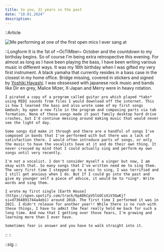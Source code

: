 ```yaml
---
title: to you, 21 years in the past
date: "10.01.2024"
description: 
---
```


::Article

  ![Me performing at one of the first open mics I ever sang at](/images/post-2/1.jpeg)

  ::Longform
   It is the 1st of ~OcTIMber~ October and the countdown to my birthday begins. So of course I'm being extra retrospective this evening. For almost as long as I have been playing the bass, I have been writing various music in different ways. It was my 16th birthday when I was gifted my very first instrument. A black yamaha that currently resides in a bass case in the closest in my home office. Bridge missing, covered in stickers and signed by [Yoshiki Hayashi](https://en.wikipedia.org/wiki/Yoshiki_(musician)). I was obssessed with japanese rock music and bands like Dir en grey, Malice Mizer, X-Japan and Merry were in heavy rotation. 

    I pirated a copy of a program called guitar pro which played *tabs* using MIDI sounds from files I would download off the internet. This is how I learned the bass and also wrote some of my first songs &mdash; by open a new file in the program and composing parts via tab formation. None of those songs made it past family desktop hard drive crashes, but I'd continue messing around making music that would never see the light of day.

    Some songs did make it through and there are a handful of songs I've composed in bands that I've performed with but there was a lack of satisfaction there. I would often introduce parts of songs, or only the music to have the vocalists have at it and do their own thing. It never crossed my mind that I could actually sing and perform my own songs until very recently.

    I'm not a vocalist. I don't consider myself a singer but now, I am okay with that. So many songs that I've written need me to sing them. The very first time I stepped up to a mic to sing, I was terrified and I still get anxious when I do. But If I could go into the past and give my younger self a piece of advice, it would be to *sing*. Write words and sing them.

    I wrote my first single [Earth House](https://open.spotify.com/track/6pA0kCpV5lUdCsXiV3GwKj?si=d7364891744a4eb1) around 2018. The first time I performed it was in 2021. I didn't release for another year!! While there is no rush with these things, I have to admit the fear really held me back for such a long time. And now that I getting over those fears, I'm growing and learning more than I ever have.

    Sometimes fear is answer and you have to walk straight into it.
  ::
::

::sig
::